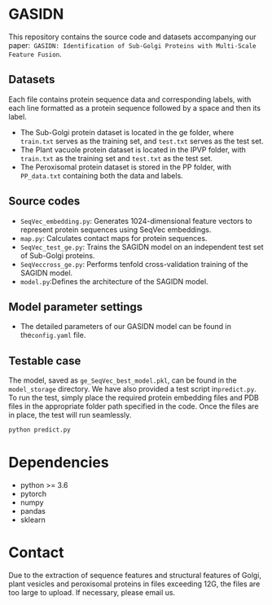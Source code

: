 # GASIDN
This repository contains the source code and datasets accompanying our paper:` GASIDN: Identification of Sub-Golgi Proteins with Multi-Scale Feature Fusion`.
## Datasets
  Each file contains protein sequence data and corresponding labels, with each line formatted as a protein sequence followed by a space and then its label.
* The Sub-Golgi protein dataset is located in the ge folder, where `train.txt` serves as the training set, and `test.txt` serves as the test set.
* The Plant vacuole protein dataset is located in the IPVP folder, with `train.txt` as the training set and `test.txt` as the test set.
* The Peroxisomal protein dataset is stored in the PP folder, with `PP_data.txt` containing both the data and labels.
## Source codes
* `SeqVec_embedding.py`: Generates 1024-dimensional feature vectors to represent protein sequences using SeqVec embeddings.
* `map.py`: Calculates contact maps for protein sequences.
* `SeqVec_test_ge.py`: Trains the SAGIDN model on an independent test set of Sub-Golgi proteins.
* `SeqVeccross_ge.py`: Performs tenfold cross-validation training of the SAGIDN model.
* `model.py`:Defines the architecture of the SAGIDN model.
## Model parameter settings
* The detailed parameters of our GASIDN model can be found in the`config.yaml` file.
## Testable case 
The model, saved as `ge_SeqVec_best_model.pkl`, can be found in the `model_storage` directory. We have also provided a test script in` predict.py `. To run the test, simply place the required protein embedding files and PDB files in the appropriate folder path specified in the code. Once the files are in place, the test will run seamlessly.
```Python
python predict.py
```
# Dependencies
* python >= 3.6
* pytorch
* numpy
* pandas
* sklearn
# Contact
Due to the extraction of sequence features and structural features of Golgi, plant vesicles and peroxisomal proteins in files exceeding 12G, the files are too large to upload. If necessary, please email us.
